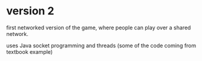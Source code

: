 # version 2

first networked version of the game, where people can play over a shared network.

uses Java socket programming and threads  (some of the code coming from textbook example)
